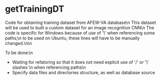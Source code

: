 # getTrainingDT
Code for obtaining training dataset from AFEW-VA database\n
This dataset will be used to built a custom dataset for an image recognition CNN\n
The code is specific for Windows because of use of '\\' when referencing some paths;\n
to be used on Ubuntu, these lines will have to be manually changed.\n\n

To be done:\n
- Waiting for refatoring so that it does not need explicit use of '/' or '\\' slashes \n
when referencing paths\n
- Specify data files and directories structure, as well as database source
